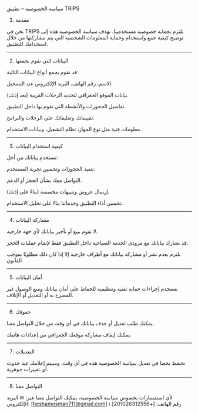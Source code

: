 سياسة الخصوصية – تطبيق TRIPS



1. مقدمة

نحن في TRIPS نلتزم بحماية خصوصية مستخدمينا. تهدف سياسة الخصوصية هذه إلى توضيح كيفية جمع واستخدام وحماية المعلومات الشخصية التي يتم مشاركتها من خلال استخدامك للتطبيق.


---

2. البيانات التي نقوم بجمعها

قد نقوم بجمع أنواع البيانات التالية:

الاسم، رقم الهاتف، البريد الإلكتروني عند التسجيل.

بيانات الموقع الجغرافي لتحديد الرحلات القريبة (بعد إذنك).

تفاصيل الحجوزات والأنشطة التي تقوم بها داخل التطبيق.

تقييماتك وتعليقاتك على الرحلات والبرامج.

معلومات فنية مثل نوع الجهاز، نظام التشغيل، وبيانات الاستخدام.



---

3. كيفية استخدام البيانات

نستخدم بياناتك من أجل:

تنفيذ الحجوزات وتحسين تجربة المستخدم.

التواصل معك بشأن الحجز أو الدعم.

إرسال عروض وتنبيهات مخصصة (بناءً على إذنك).

تحسين أداء التطبيق وخدماتنا بناءً على تحليل الاستخدام.



---

4. مشاركة البيانات

لا نقوم ببيع أو تأجير بياناتك لأي جهة خارجية.

قد نشارك بياناتك مع مزودي الخدمة السياحية داخل التطبيق فقط لإتمام عمليات الحجز.

نلتزم بعدم نشر أو مشاركة بياناتك مع أطراف خارجية إلا إذا كان ذلك مطلوبًا بموجب القانون.



---

5. أمان البيانات

نستخدم إجراءات حماية تقنية وتنظيمية للحفاظ على أمان بياناتك ومنع الوصول غير المصرح به أو التعديل أو الإتلاف.


---

6. حقوقك

يمكنك طلب تعديل أو حذف بياناتك في أي وقت من خلال التواصل معنا.

يمكنك إيقاف مشاركة موقعك الجغرافي من إعدادات هاتفك.



---

7. التعديلات

نحتفظ بحقنا في تعديل سياسة الخصوصية هذه في أي وقت، وسيتم إعلامك عند حدوث أي تغييرات جوهرية.


---

8. التواصل معنا

لأي استفسارات بخصوص سياسة الخصوصية، يمكنك التواصل معنا عبر: ✉ البريد الإلكتروني: [heshamosman711@gmail.com]
📞 رقم الهاتف: [+201026312556]
